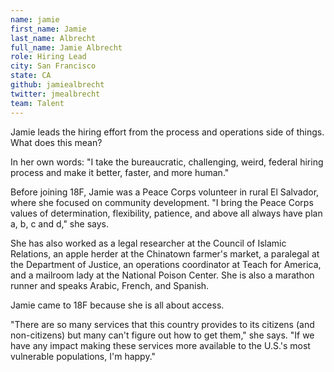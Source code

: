 ```yaml
---
name: jamie
first_name: Jamie
last_name: Albrecht
full_name: Jamie Albrecht
role: Hiring Lead
city: San Francisco
state: CA
github: jamiealbrecht
twitter: jmealbrecht
team: Talent
---
```


Jamie leads the hiring effort from the process and operations side of things. What does this mean? 

In her own words: "I take the bureaucratic, challenging, weird, federal hiring process and make it better, faster, and more human."

Before joining 18F, Jamie was a Peace Corps volunteer in rural El Salvador, where she focused on community development. "I bring the Peace Corps values of determination, flexibility, patience, and above all always have plan a, b, c and d," she says.

She has also worked as a legal researcher at the Council of Islamic Relations, an apple herder at the Chinatown farmer's market, a paralegal at the Department of Justice, an operations coordinator at Teach for America, and a mailroom lady at the National Poison Center. She is also a marathon runner and speaks Arabic, French, and Spanish.

Jamie came to 18F because she is all about access. 

"There are so many services that this country provides to its citizens (and non-citizens) but many can't figure out how to get them," she says. "If we have any impact making these services more available to the U.S.'s most vulnerable populations, I'm happy."
